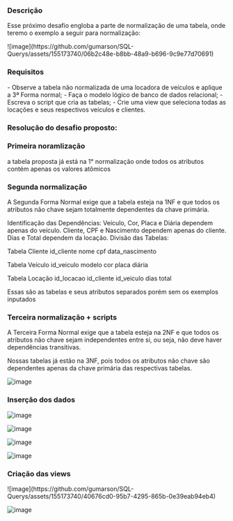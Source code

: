 <h3>Descrição</h3>
<p>Esse próximo desafio engloba a parte de normalização de uma tabela, onde teremo o exemplo a seguir para normalização:</p>
![image](https://github.com/gumarson/SQL-Querys/assets/155173740/06b2c48e-b8bb-48a9-b696-9c9e77d70691)

<h3>Requisitos</h3>
<p>
- Observe a tabela não normalizada de uma locadora de veículos e aplique a 3ª Forma normal;
- Faça o modelo lógico de banco de  dados relacional;
- Escreva o script que cria as tabelas;
- Crie uma view que seleciona todas as locações e seus respectivos veículos e clientes.
</p>

<h3>Resolução do desafio proposto:</h3>

<h3>Primeira noramlização</h3>
a tabela proposta já está na 1° normalização onde todos os atributos contém apenas os valores atômicos

<h3>Segunda normalização</h3>
A Segunda Forma Normal exige que a tabela esteja na 1NF e que todos os atributos não chave sejam totalmente dependentes da chave primária.

Identificação das Dependências:
Veículo, Cor, Placa e Diária dependem apenas do veículo.
Cliente, CPF e Nascimento dependem apenas do cliente.
Dias e Total dependem da locação.
Divisão das Tabelas:

Tabela Cliente
id_cliente
nome
cpf
data_nascimento

Tabela Veículo
id_veiculo
modelo
cor
placa
diária

Tabela Locação
id_locacao
id_cliente
id_veiculo
dias
total

Essas são as tabelas e seus atributos separados porém sem os exemplos inputados

<h3>Terceira normalização + scripts</h3>
A Terceira Forma Normal exige que a tabela esteja na 2NF e que todos os atributos não chave sejam independentes entre si, ou seja, não deve haver dependências transitivas.

Nossas tabelas já estão na 3NF, pois todos os atributos não chave são dependentes apenas da chave primária das respectivas tabelas.


![image](https://github.com/gumarson/SQL-Querys/assets/155173740/1c86a624-3be5-4196-856a-63e8225a037b)


<h3>Inserção dos dados</h3>

![image](https://github.com/gumarson/SQL-Querys/assets/155173740/bc77ce3c-4b60-4e04-8500-f28e68c382cf)

![image](https://github.com/gumarson/SQL-Querys/assets/155173740/17e87214-35e8-421e-a492-04048979746e)


![image](https://github.com/gumarson/SQL-Querys/assets/155173740/6ae2407c-730d-4ce5-8b4a-22aba6bac55b)


![image](https://github.com/gumarson/SQL-Querys/assets/155173740/8013323a-ea93-4da3-a0f4-e91d70a57f9a)




<h3>Criação das views</h3>
![image](https://github.com/gumarson/SQL-Querys/assets/155173740/40676cd0-95b7-4295-865b-0e39eab94eb4)



![image](https://github.com/gumarson/SQL-Querys/assets/155173740/a85fc71d-16f9-4ea7-9b66-81f7fec52903)







